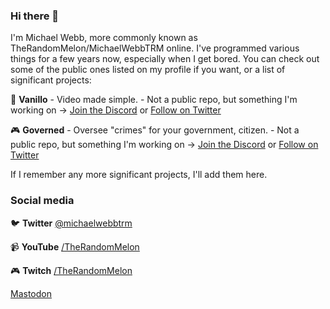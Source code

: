 ### Hi there 👋
I'm Michael Webb, more commonly known as TheRandomMelon/MichaelWebbTRM online. I've programmed various things for a few years now, especially when I get bored. You can check out some of the public ones listed on my profile if you want, or a list of significant projects:

🍦 **Vanillo** - Video made simple. - Not a public repo, but something I'm working on -> [Join the Discord](https://discord.vanillo.tv) or [Follow on Twitter](https://twitter.com/VanilloPR)

🎮 **Governed** - Oversee "crimes" for your government, citizen. - Not a public repo, but something I'm working on -> [Join the Discord](https://discord.gg/CeBBXWN) or [Follow on Twitter](https://twitter.com/GovernedGame)

If I remember any more significant projects, I'll add them here.

### Social media
🐦 **Twitter** [@michaelwebbtrm](https://twitter.com/michaelwebbtrm)

📹 **YouTube** [/TheRandomMelon](https://youtube.com/TheRandomMelon)

🎮 **Twitch**  [/TheRandomMelon](https://twitch.tv/TheRandomMelon)

<a rel="me" href="https://wetdry.world/@trm">Mastodon</a>

<!--
**TheRandomMelon/TheRandomMelon** is a ✨ _special_ ✨ repository because its `README.md` (this file) appears on your GitHub profile.

Here are some ideas to get you started:

- 🔭 I’m currently working on ...
- 🌱 I’m currently learning ...
- 👯 I’m looking to collaborate on ...
- 🤔 I’m looking for help with ...
- 💬 Ask me about ...
- 📫 How to reach me: ...
- 😄 Pronouns: ...
- ⚡ Fun fact: ...
-->
